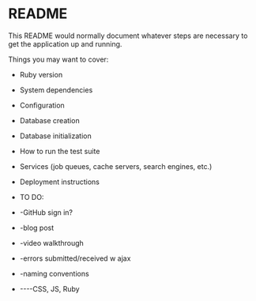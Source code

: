 # README

This README would normally document whatever steps are necessary to get the
application up and running.

Things you may want to cover:

* Ruby version

* System dependencies

* Configuration

* Database creation

* Database initialization

* How to run the test suite

* Services (job queues, cache servers, search engines, etc.)

* Deployment instructions

* TO DO:
*  -GitHub sign in? 
*  -blog post
*  -video walkthrough
*  -errors submitted/received w ajax
*  -naming conventions
*  ----CSS, JS, Ruby
